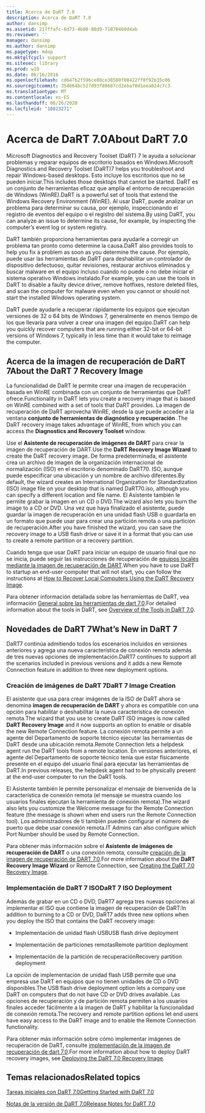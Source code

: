 ```yaml
---
title: Acerca de DaRT 7.0
description: Acerca de DaRT 7.0
author: dansimp
ms.assetid: 217ffafc-6d73-4b80-88d9-71870460d4ab
ms.reviewer: ''
manager: dansimp
ms.author: dansimp
ms.pagetype: mdop
ms.mktglfcycl: support
ms.sitesec: library
ms.prod: w10
ms.date: 06/16/2016
ms.openlocfilehash: cd647b2f596ce88ce38580f08422ff8f92b35c06
ms.sourcegitcommit: 354664bc527d93f80687cd2eba70d1eea024c7c3
ms.translationtype: MT
ms.contentlocale: es-ES
ms.lasthandoff: 06/26/2020
ms.locfileid: "10823271"
---
```

# <span data-ttu-id="f765e-103">Acerca de DaRT 7.0</span><span class="sxs-lookup"><span data-stu-id="f765e-103">About DaRT 7.0</span></span>


<span data-ttu-id="f765e-104">Microsoft Diagnostics and Recovery Toolset (DaRT) 7 le ayuda a solucionar problemas y reparar equipos de escritorio basados en Windows.</span><span class="sxs-lookup"><span data-stu-id="f765e-104">Microsoft Diagnostics and Recovery Toolset (DaRT)7 helps you troubleshoot and repair Windows-based desktops.</span></span> <span data-ttu-id="f765e-105">Esto incluye los escritorios que no se pueden iniciar.</span><span class="sxs-lookup"><span data-stu-id="f765e-105">This includes those desktops that cannot be started.</span></span> <span data-ttu-id="f765e-106">DaRT es un conjunto de herramientas eficaz que amplía el entorno de recuperación de Windows (WinRE).</span><span class="sxs-lookup"><span data-stu-id="f765e-106">DaRT is a powerful set of tools that extend the Windows Recovery Environment (WinRE).</span></span> <span data-ttu-id="f765e-107">Al usar DaRT, puede analizar un problema para determinar su causa, por ejemplo, inspeccionando el registro de eventos del equipo o el registro del sistema.</span><span class="sxs-lookup"><span data-stu-id="f765e-107">By using DaRT, you can analyze an issue to determine its cause, for example, by inspecting the computer’s event log or system registry.</span></span>

<span data-ttu-id="f765e-108">DaRT también proporciona herramientas para ayudarle a corregir un problema tan pronto como determine la causa.</span><span class="sxs-lookup"><span data-stu-id="f765e-108">DaRT also provides tools to help you fix a problem as soon as you determine the cause.</span></span> <span data-ttu-id="f765e-109">Por ejemplo, puede usar las herramientas de DaRT para deshabilitar un controlador de dispositivo defectuoso, quitar revisiones, restaurar archivos eliminados y buscar malware en el equipo incluso cuando no puede o no debe iniciar el sistema operativo Windows instalado.</span><span class="sxs-lookup"><span data-stu-id="f765e-109">For example, you can use the tools in DaRT to disable a faulty device driver, remove hotfixes, restore deleted files, and scan the computer for malware even when you cannot or should not start the installed Windows operating system.</span></span>

<span data-ttu-id="f765e-110">DaRT puede ayudarle a recuperar rápidamente los equipos que ejecutan versiones de 32 o 64 bits de Windows 7, generalmente en menos tiempo de los que llevaría para volver a crear una imagen del equipo.</span><span class="sxs-lookup"><span data-stu-id="f765e-110">DaRT can help you quickly recover computers that are running either 32-bit or 64-bit versions of Windows 7, typically in less time than it would take to reimage the computer.</span></span>

## <span data-ttu-id="f765e-111">Acerca de la imagen de recuperación de DaRT 7</span><span class="sxs-lookup"><span data-stu-id="f765e-111">About the DaRT 7 Recovery Image</span></span>


<span data-ttu-id="f765e-112">La funcionalidad de DaRT le permite crear una imagen de recuperación basada en WinRE combinada con un conjunto de herramientas que DaRT ofrece.</span><span class="sxs-lookup"><span data-stu-id="f765e-112">Functionality in DaRT lets you create a recovery image that is based on WinRE combined with a set of tools that DaRT provides.</span></span> <span data-ttu-id="f765e-113">La imagen de recuperación de DaRT aprovecha WinRE, desde la que puede acceder a la ventana **conjunto de herramientas de diagnóstico y recuperación** .</span><span class="sxs-lookup"><span data-stu-id="f765e-113">The DaRT recovery image takes advantage of WinRE, from which you can access the **Diagnostics and Recovery Toolset** window.</span></span>

<span data-ttu-id="f765e-114">Use el **Asistente de recuperación de imágenes de DART** para crear la imagen de recuperación de DART.</span><span class="sxs-lookup"><span data-stu-id="f765e-114">Use the **DaRT Recovery Image Wizard** to create the DaRT recovery image.</span></span> <span data-ttu-id="f765e-115">De forma predeterminada, el asistente crea un archivo de imagen de la organización internacional de normalización (ISO) en el escritorio denominado DaRT70. ISO, aunque puede especificar una ubicación y un nombre de archivo diferentes.</span><span class="sxs-lookup"><span data-stu-id="f765e-115">By default, the wizard creates an International Organization for Standardization (ISO) image file on your desktop that is named DaRT70.iso, although you can specify a different location and file name.</span></span> <span data-ttu-id="f765e-116">El Asistente también le permite grabar la imagen en un CD o DVD.</span><span class="sxs-lookup"><span data-stu-id="f765e-116">The wizard also lets you burn the image to a CD or DVD.</span></span> <span data-ttu-id="f765e-117">Una vez que haya finalizado el asistente, puede guardar la imagen de recuperación en una unidad flash USB o guardarla en un formato que puede usar para crear una partición remota o una partición de recuperación.</span><span class="sxs-lookup"><span data-stu-id="f765e-117">After you have finished the wizard, you can save the recovery image to a USB flash drive or save it in a format that you can use to create a remote partition or a recovery partition.</span></span>

<span data-ttu-id="f765e-118">Cuando tenga que usar DaRT para iniciar un equipo de usuario final que no se inicia, puede seguir las instrucciones de recuperación de [equipos locales mediante la imagen de recuperación de DART](how-to-recover-local-computers-using-the-dart-recovery-image-dart-7.md).</span><span class="sxs-lookup"><span data-stu-id="f765e-118">When you have to use DaRT to startup an end-user computer that will not start, you can follow the instructions at [How to Recover Local Computers Using the DaRT Recovery Image](how-to-recover-local-computers-using-the-dart-recovery-image-dart-7.md).</span></span>

<span data-ttu-id="f765e-119">Para obtener información detallada sobre las herramientas de DaRT, vea información [General sobre las herramientas de dart 7,0](overview-of-the-tools-in-dart-70-new-ia.md).</span><span class="sxs-lookup"><span data-stu-id="f765e-119">For detailed information about the tools in DaRT, see [Overview of the Tools in DaRT 7.0](overview-of-the-tools-in-dart-70-new-ia.md).</span></span>

## <a href="" id="what-s-new-in-dart-7"></a><span data-ttu-id="f765e-120">Novedades de DaRT 7</span><span class="sxs-lookup"><span data-stu-id="f765e-120">What’s New in DaRT 7</span></span>


<span data-ttu-id="f765e-121">DaRT7 continúa admitiendo todos los escenarios incluidos en versiones anteriores y agrega una nueva característica de conexión remota además de tres nuevas opciones de implementación.</span><span class="sxs-lookup"><span data-stu-id="f765e-121">DaRT7 continues to support all the scenarios included in previous versions and it adds a new Remote Connection feature in addition to three new deployment options.</span></span>

### <span data-ttu-id="f765e-122">Creación de imágenes de DaRT 7</span><span class="sxs-lookup"><span data-stu-id="f765e-122">DaRT 7 Image Creation</span></span>

<span data-ttu-id="f765e-123">El asistente que usa para crear imágenes de la ISO de DaRT ahora se denomina **imagen de recuperación de DART** y ahora es compatible con una opción para habilitar o deshabilitar la nueva característica de conexión remota.</span><span class="sxs-lookup"><span data-stu-id="f765e-123">The wizard that you use to create DaRT ISO images is now called **DaRT Recovery Image** and it now supports an option to enable or disable the new Remote Connection feature.</span></span> <span data-ttu-id="f765e-124">La conexión remota permite a un agente del Departamento de soporte técnico ejecutar las herramientas de DaRT desde una ubicación remota.</span><span class="sxs-lookup"><span data-stu-id="f765e-124">Remote Connection lets a helpdesk agent run the DaRT tools from a remote location.</span></span> <span data-ttu-id="f765e-125">En versiones anteriores, el agente del Departamento de soporte técnico tenía que estar físicamente presente en el equipo del usuario final para ejecutar las herramientas de DaRT.</span><span class="sxs-lookup"><span data-stu-id="f765e-125">In previous releases, the helpdesk agent had to be physically present at the end-user computer to run the DaRT tools.</span></span>

<span data-ttu-id="f765e-126">El Asistente también le permite personalizar el mensaje de bienvenida de la característica de conexión remota (el mensaje se muestra cuando los usuarios finales ejecutan la herramienta de conexión remota).</span><span class="sxs-lookup"><span data-stu-id="f765e-126">The wizard also lets you customize the Welcome message for the Remote Connection feature (the message is shown when end users run the Remote Connection tool).</span></span> <span data-ttu-id="f765e-127">Los administradores de ti también pueden configurar el número de puerto que debe usar conexión remota.</span><span class="sxs-lookup"><span data-stu-id="f765e-127">IT Admins can also configure which Port Number should be used by Remote Connection.</span></span>

<span data-ttu-id="f765e-128">Para obtener más información sobre el **Asistente de imágenes de recuperación de DART** o una conexión remota, consulte [creación de la imagen de recuperación de DART 7,0](creating-the-dart-70-recovery-image-dart-7.md).</span><span class="sxs-lookup"><span data-stu-id="f765e-128">For more information about the **DaRT Recovery Image Wizard** or Remote Connection, see [Creating the DaRT 7.0 Recovery Image](creating-the-dart-70-recovery-image-dart-7.md).</span></span>

### <span data-ttu-id="f765e-129">Implementación de DaRT 7 ISO</span><span class="sxs-lookup"><span data-stu-id="f765e-129">DaRT 7 ISO Deployment</span></span>

<span data-ttu-id="f765e-130">Además de grabar en un CD o DVD, DaRT7 agrega tres nuevas opciones al implementar el ISO que contiene la imagen de recuperación de DaRT:</span><span class="sxs-lookup"><span data-stu-id="f765e-130">In addition to burning to a CD or DVD, DaRT7 adds three new options when you deploy the ISO that contains the DaRT recovery image:</span></span>

-   <span data-ttu-id="f765e-131">Implementación de unidad flash USB</span><span class="sxs-lookup"><span data-stu-id="f765e-131">USB flash drive deployment</span></span>

-   <span data-ttu-id="f765e-132">Implementación de particiones remotas</span><span class="sxs-lookup"><span data-stu-id="f765e-132">Remote partition deployment</span></span>

-   <span data-ttu-id="f765e-133">Implementación de la partición de recuperación</span><span class="sxs-lookup"><span data-stu-id="f765e-133">Recovery partition deployment</span></span>

<span data-ttu-id="f765e-134">La opción de implementación de unidad flash USB permite que una empresa use DaRT en equipos que no tienen unidades de CD o DVD disponibles.</span><span class="sxs-lookup"><span data-stu-id="f765e-134">The USB flash drive deployment option lets a company use DaRT on computers that do not have CD or DVD drives available.</span></span> <span data-ttu-id="f765e-135">Las opciones de recuperación y de partición remota permiten a los usuarios finales acceder fácilmente a la imagen de DaRT y habilitar la funcionalidad de conexión remota.</span><span class="sxs-lookup"><span data-stu-id="f765e-135">The recovery and remote partition options let end users have easy access to the DaRT image and to enable the Remote Connection functionality.</span></span>

<span data-ttu-id="f765e-136">Para obtener más información sobre cómo implementar imágenes de recuperación de DaRT, consulte [implementación de la imagen de recuperación de dart 7,0](deploying-the-dart-70-recovery-image-dart-7.md).</span><span class="sxs-lookup"><span data-stu-id="f765e-136">For more information about how to deploy DaRT recovery images, see [Deploying the DaRT 7.0 Recovery Image](deploying-the-dart-70-recovery-image-dart-7.md).</span></span>

## <span data-ttu-id="f765e-137">Temas relacionados</span><span class="sxs-lookup"><span data-stu-id="f765e-137">Related topics</span></span>


[<span data-ttu-id="f765e-138">Tareas iniciales con DaRT 7.0</span><span class="sxs-lookup"><span data-stu-id="f765e-138">Getting Started with DaRT 7.0</span></span>](getting-started-with-dart-70-new-ia.md)

[<span data-ttu-id="f765e-139">Notas de la versión de DaRT 7.0</span><span class="sxs-lookup"><span data-stu-id="f765e-139">Release Notes for DaRT 7.0</span></span>](release-notes-for-dart-70-new-ia.md)

 

 





